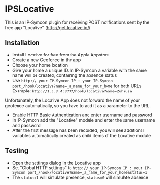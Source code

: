 # IPSLocative

This is an IP-Symcon plugin for receiving POST notifications sent by the free app "Locative" (http://get.locative.io/) 


## Installation

* Install Locative for free from the Apple Appstore
* Create a new Geofence in the app
* Choose your home location
* Give your home a unique ID. In IP-Symcon a variable with the same name will be created, containing the absence status
* Use `http://_your IP-Symcon IP_:_your IP-Symcon port_/hook/locative?name=_a_name_for_your_home` for both URLs
Example: `http://1.2.3.4:3777/hook/locative?name=Zuhause`

Unfortunately, the Locative App does not forward the name of your geofence automatically, so you have to add it as a parameter to the URL.
* Enable HTTP Basic Authentication and enter username and password
* In IP-Symcon add the "Locative" module and enter the same username and password
* After the first message has been recorded, you will see additional variables automatically created as child items of the Locative module

## Testing

* Open the settings dialog in the Locative app
* Set "Global HTTP settings" to `http://_your IP-Symcon IP_:_your IP-Symcon port_/hook/locative?name=_a_name_for_your_home&status=1`
* The `status=1` will simulate presence, `status=0` will simulate absence
